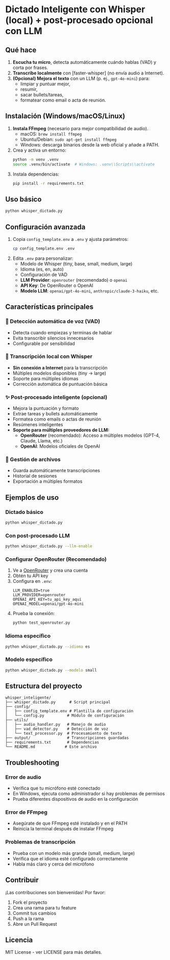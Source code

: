 # Dictado Inteligente con Whisper (local) + post-procesado opcional con LLM

## Qué hace
1. **Escucha tu micro**, detecta automáticamente cuándo hablas (VAD) y corta por frases.
2. **Transcribe localmente** con [faster-whisper] (no envía audio a Internet).
3. **(Opcional) Mejora el texto** con un LLM (p. ej., `gpt-4o-mini`) para:
   - limpiar y puntuar mejor,
   - resumir,
   - sacar bullets/tareas,
   - formatear como email o acta de reunión.

## Instalación (Windows/macOS/Linux)
1. **Instala FFmpeg** (necesario para mejor compatibilidad de audio).
   - macOS: `brew install ffmpeg`
   - Ubuntu/Debian: `sudo apt-get install ffmpeg`
   - Windows: descarga binarios desde la web oficial y añade a PATH.
2. Crea y activa un entorno:
   ```bash
   python -m venv .venv
   source .venv/bin/activate  # Windows: .venv\\Scripts\\activate
   ```
3. Instala dependencias:
   ```bash
   pip install -r requirements.txt
   ```

## Uso básico
```bash
python whisper_dictado.py
```

## Configuración avanzada
1. Copia `config_template.env` a `.env` y ajusta parámetros:
   ```bash
   cp config_template.env .env
   ```
2. Edita `.env` para personalizar:
   - Modelo de Whisper (tiny, base, small, medium, large)
   - Idioma (es, en, auto)
   - Configuración de VAD
   - **LLM Provider**: `openrouter` (recomendado) o `openai`
   - **API Key**: De OpenRouter o OpenAI
   - **Modelo LLM**: `openai/gpt-4o-mini`, `anthropic/claude-3-haiku`, etc.

## Características principales

### 🎤 Detección automática de voz (VAD)
- Detecta cuando empiezas y terminas de hablar
- Evita transcribir silencios innecesarios
- Configurable por sensibilidad

### 🧠 Transcripción local con Whisper
- **Sin conexión a Internet** para la transcripción
- Múltiples modelos disponibles (tiny → large)
- Soporte para múltiples idiomas
- Corrección automática de puntuación básica

### ✨ Post-procesado inteligente (opcional)
- Mejora la puntuación y formato
- Extrae tareas y bullets automáticamente
- Formatea como emails o actas de reunión
- Resúmenes inteligentes
- **Soporte para múltiples proveedores de LLM:**
  - **OpenRouter** (recomendado): Acceso a múltiples modelos (GPT-4, Claude, Llama, etc.)
  - **OpenAI**: Modelos oficiales de OpenAI

### 📁 Gestión de archivos
- Guarda automáticamente transcripciones
- Historial de sesiones
- Exportación a múltiples formatos

## Ejemplos de uso

### Dictado básico
```bash
python whisper_dictado.py
```

### Con post-procesado LLM
```bash
python whisper_dictado.py --llm-enable
```

### Configurar OpenRouter (Recomendado)
1. Ve a [OpenRouter](https://openrouter.ai/keys) y crea una cuenta
2. Obtén tu API key
3. Configura en `.env`:
   ```env
   LLM_ENABLED=true
   LLM_PROVIDER=openrouter
   OPENAI_API_KEY=tu_api_key_aqui
   OPENAI_MODEL=openai/gpt-4o-mini
   ```
4. Prueba la conexión:
   ```bash
   python test_openrouter.py
   ```

### Idioma específico
```bash
python whisper_dictado.py --idioma es
```

### Modelo específico
```bash
python whisper_dictado.py --modelo small
```

## Estructura del proyecto
```
whisper_inteligente/
├── whisper_dictado.py      # Script principal
├── config/
│   ├── config_template.env # Plantilla de configuración
│   └── config.py          # Módulo de configuración
├── utils/
│   ├── audio_handler.py   # Manejo de audio
│   ├── vad_detector.py    # Detección de voz
│   └── text_processor.py  # Procesamiento de texto
├── output/                # Transcripciones guardadas
├── requirements.txt       # Dependencias
└── README.md             # Este archivo
```

## Troubleshooting

### Error de audio
- Verifica que tu micrófono esté conectado
- En Windows, ejecuta como administrador si hay problemas de permisos
- Prueba diferentes dispositivos de audio en la configuración

### Error de FFmpeg
- Asegúrate de que FFmpeg esté instalado y en el PATH
- Reinicia la terminal después de instalar FFmpeg

### Problemas de transcripción
- Prueba con un modelo más grande (small, medium, large)
- Verifica que el idioma esté configurado correctamente
- Habla más claro y cerca del micrófono

## Contribuir
¡Las contribuciones son bienvenidas! Por favor:
1. Fork el proyecto
2. Crea una rama para tu feature
3. Commit tus cambios
4. Push a la rama
5. Abre un Pull Request

## Licencia
MIT License - ver LICENSE para más detalles.
